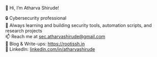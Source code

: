 👋 Hi, I’m Atharva Shirude!

🔒 Cybersecurity professional<br>
🚀 Always learning and building security tools, automation scripts, and research projects<br>
📫 Reach me at sec.atharvashirude@gmail.com<br>
🔗 Blog & Write-ups: https://rootissh.in<br>
💼 LinkedIn: [linkedin.com/in/atharvashirude](https://www.linkedin.com/in/atharvashirude) 
<!---
atharvashirude/atharvashirude is a ✨ special ✨ repository because its `README.md` (this file) appears on your GitHub profile.
You can click the Preview link to take a look at your changes.
--->
